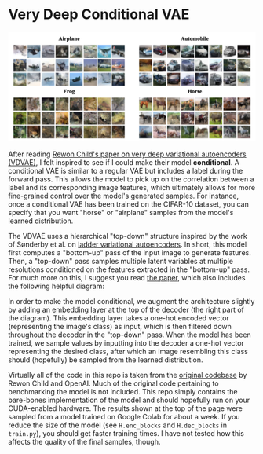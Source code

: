 # Very Deep Conditional VAE

![conditional-vdvae-samples](samples.png)

After reading [Rewon Child's paper on very deep variational autoencoders (VDVAE)](https://arxiv.org/abs/2011.10650), I felt inspired to see if I could make their model **conditional**. A conditional VAE is similar to a regular VAE but includes a label during the forward pass. This allows the model to pick up on the correlation between a label and its corresponding image features, which ultimately allows for more fine-grained control over the model's generated samples. For instance, once a conditional VAE has been trained on the CIFAR-10 dataset, you can specify that you want "horse" or "airplane" samples from the model's learned distribution.

The VDVAE uses a hierarchical "top-down" structure inspired by the work of Sønderby et al. on [ladder variational autoencoders](https://arxiv.org/abs/1602.02282). In short, this model first computes a "bottom-up" pass of the input image to generate features. Then, a "top-down" pass samples multiple latent variables at multiple resolutions conditioned on the features extracted in the "bottom-up" pass. For much more on this, I suggest you read [the paper](https://arxiv.org/abs/2011.10650), which also includes the following helpful diagram:

In order to make the model conditional, we augment the architecture slightly by adding an embedding layer at the top of the decoder (the right part of the diagram). This embedding layer takes a one-hot encoded vector (representing the image's class) as input, which is then filtered down throughout the decoder in the "top-down" pass. When the model has been trained, we sample values by inputting into the decoder a one-hot vector representing the desired class, after which an image resembling this class should (hopefully) be sampled from the learned distribution.

Virtually all of the code in this repo is taken from the [original codebase](https://github.com/openai/vdvae) by Rewon Child and OpenAI. Much of the original code pertaining to benchmarking the model is not included. This repo simply contains the bare-bones implementation of the model and should hopefully run on your CUDA-enabled hardware. The results shown at the top of the page were sampled from a model trained on Google Colab for about a week. If you reduce the size of the model (see `H.enc_blocks` and `H.dec_blocks` in `train.py`), you should get faster training times. I have not tested how this affects the quality of the final samples, though.
